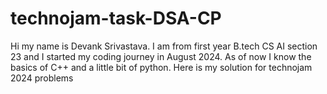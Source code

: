 # technojam-task-DSA-CP
Hi my name is Devank Srivastava. I am from first year B.tech CS AI section 23 and I started my coding journey in August 2024.
As of now I know the basics of C++ and a little bit of python.
Here is my solution for technojam 2024 problems
